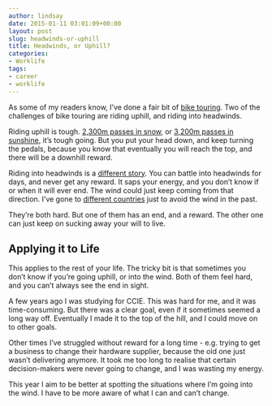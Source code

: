 ```yaml
---
author: lindsay
date: 2015-01-11 03:01:09+00:00
layout: post
slug: headwinds-or-uphill
title: Headwinds, or Uphill?
categories:
- Worklife
tags:
- career
- worklife
---
```


As some of my readers know, I’ve done a fair bit of [bike touring](http://northlandboyandhisgirl.com/trips/). Two of the challenges of bike touring are riding uphill, and riding into headwinds.

Riding uphill is tough. [2,300m passes in snow](http://northlandboyandhisgirl.com/2007/04/back-in-erzurum-again/), or [3,200m passes in sunshine](http://northlandboyandhisgirl.com/2007/07/dude-wheres-my-bag/), it’s tough going. But you put your head down, and keep turning the pedals, because you know that eventually you will reach the top, and there will be a downhill reward.

Riding into headwinds is a [different story](http://northlandboyandhisgirl.com/2010/01/just-a-cool-breeze/). You can battle into headwinds for days, and never get any reward. It saps your energy, and you don’t know if or when it will ever end. The wind could just keep coming from that direction. I’ve gone to [different countries](http://northlandboyandhisgirl.com/2007/02/) just to avoid the wind in the past.

They’re both hard. But one of them has an end, and a reward. The other one can just keep on sucking away your will to live.



## Applying it to Life



This applies to the rest of your life. The tricky bit is that sometimes you don’t know if you’re going uphill, or into the wind. Both of them feel hard, and you can’t always see the end in sight.

A few years ago I was studying for CCIE. This was hard for me, and it was time-consuming. But there was a clear goal, even if it sometimes seemed a long way off. Eventually I made it to the top of the hill, and I could move on to other goals.

Other times I’ve struggled without reward for a long time - e.g. trying to get a business to change their hardware supplier, because the old one just wasn’t delivering anymore. It took me too long to realise that certain decision-makers were never going to change, and I was wasting my energy.

This year I aim to be better at spotting the situations where I’m going into the wind. I have to be more aware of what I can and can’t change.
